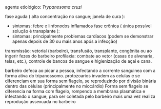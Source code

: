 agente etiológico: *Trypanosoma cruzi*

fase aguda ( alta concentração no sangue; janela de cura ):
- sintomas: febre e linfonodos inflamados
fase crônica ( única possível solução é transplante ):
- sintomas: principalmente problemas cardíacos (podem se demonstrar apenas depois de 30 ou mais anos após a infecção)

transmissão: vetorial (barbeiro), transfusão, transplante, congênita ou ao ingerir fezes do barbeiro
profilaxia: combate ao vetor (casas de alvenaria, telas, etc.), controle de bancos de sangue e higienização de açaí e cana.


barbeiro defeca ao picar a pessoa, infectando a corrente sanguinea com a forma ativa do tripanossomo.
protozoarios invadem as celulas e se diferenciam em sua forma sem flagelo, se reproduzindo por divisão binária dentro das células (principalmente no miocárdio)
Forma sem flagelo se diferencia na forma com flagelo, rompendo a membrana plasmática e infectando o sangue, para ser coletada pelo barbeiro mais uma vez
realiza reprodução assexuada no barbeiro